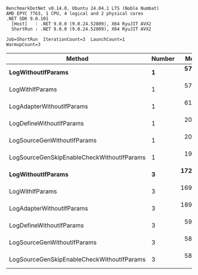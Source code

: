 ```

BenchmarkDotNet v0.14.0, Ubuntu 24.04.1 LTS (Noble Numbat)
AMD EPYC 7763, 1 CPU, 4 logical and 2 physical cores
.NET SDK 9.0.101
  [Host]   : .NET 9.0.0 (9.0.24.52809), X64 RyuJIT AVX2
  ShortRun : .NET 9.0.0 (9.0.24.52809), X64 RyuJIT AVX2

Job=ShortRun  IterationCount=3  LaunchCount=1  
WarmupCount=3  

```
| Method                                     | Number | Mean      | Error     | StdDev   | Min       | Max       | Gen0   | Allocated |
|------------------------------------------- |------- |----------:|----------:|---------:|----------:|----------:|-------:|----------:|
| **LogWithoutIfParams**                         | **1**      |  **57.04 ns** |  **0.452 ns** | **0.025 ns** |  **57.02 ns** |  **57.07 ns** | **0.0052** |      **88 B** |
| LogWithIfParams                            | 1      |  57.87 ns | 10.399 ns | 0.570 ns |  57.36 ns |  58.49 ns | 0.0052 |      88 B |
| LogAdapterWithoutIfParams                  | 1      |  61.87 ns |  6.485 ns | 0.355 ns |  61.55 ns |  62.25 ns | 0.0052 |      88 B |
| LogDefineWithoutIfParams                   | 1      |  20.04 ns |  1.670 ns | 0.092 ns |  19.98 ns |  20.15 ns |      - |         - |
| LogSourceGenWithoutIfParams                | 1      |  20.06 ns |  1.800 ns | 0.099 ns |  19.95 ns |  20.12 ns |      - |         - |
| LogSourceGenSkipEnableCheckWithoutIfParams | 1      |  19.34 ns |  1.554 ns | 0.085 ns |  19.29 ns |  19.44 ns |      - |         - |
| **LogWithoutIfParams**                         | **3**      | **172.50 ns** | **93.403 ns** | **5.120 ns** | **169.11 ns** | **178.39 ns** | **0.0157** |     **264 B** |
| LogWithIfParams                            | 3      | 169.16 ns | 14.425 ns | 0.791 ns | 168.42 ns | 169.99 ns | 0.0157 |     264 B |
| LogAdapterWithoutIfParams                  | 3      | 189.48 ns | 62.245 ns | 3.412 ns | 187.12 ns | 193.40 ns | 0.0157 |     264 B |
| LogDefineWithoutIfParams                   | 3      |  59.28 ns |  1.081 ns | 0.059 ns |  59.23 ns |  59.35 ns |      - |         - |
| LogSourceGenWithoutIfParams                | 3      |  58.26 ns |  1.077 ns | 0.059 ns |  58.20 ns |  58.31 ns |      - |         - |
| LogSourceGenSkipEnableCheckWithoutIfParams | 3      |  58.00 ns |  1.150 ns | 0.063 ns |  57.95 ns |  58.07 ns |      - |         - |
